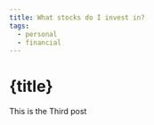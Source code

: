 ```yaml
---
title: What stocks do I invest in?
tags:
  - personal
  - financial
---
```


# {title}

This is the Third post